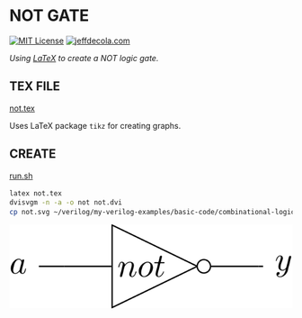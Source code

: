 # NOT GATE

[![MIT License](http://img.shields.io/:license-mit-blue.svg)](http://jeffdecola.mit-license.org)
[![jeffdecola.com](https://img.shields.io/badge/website-jeffdecola.com-blue)](https://jeffdecola.com)

_Using
[LaTeX](https://github.com/JeffDeCola/my-cheat-sheets/tree/master/software/development/languages/latex-cheat-sheet/)
to create a NOT logic gate._

## TEX FILE

[not.tex](https://github.com/JeffDeCola/my-latex-renders/blob/master/mathematics/applied/electrical-engineering/combinational-logic/not/not.tex)

Uses LaTeX package `tikz` for creating graphs.

## CREATE

[run.sh](https://github.com/JeffDeCola/my-latex-renders/blob/master/mathematics/applied/electrical-engineering/combinational-logic/not/run.sh)

```bash
latex not.tex
dvisvgm -n -a -o not not.dvi
cp not.svg ~/verilog/my-verilog-examples/basic-code/combinational-logic/not1/svgs/.

```

<p align="center">
    <img src="not.svg"
    align="middle"
</p>
